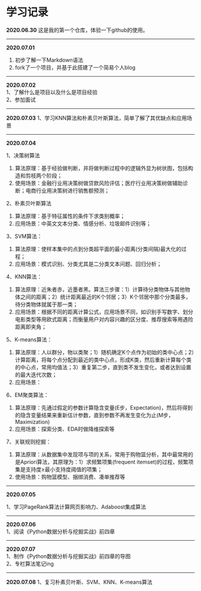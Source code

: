 # 学习记录
**2020.06.30**
这是我的第一个仓库，体验一下github的使用。
***
**2020.07.01**
1. 初步了解一下Markdown语法
2. fork了一个项目，并基于此搭建了一个简易个人blog
***
**2020.07.02**  
1、了解什么是项目以及什么是项目经验  
2、参加面试
***
**2020.07.03**
1、学习KNN算法和朴素贝叶斯算法，简单了解了其优缺点和应用场景
***
**2020.07.04**  

1、决策树算法  
  1. 算法原理：基于经验做判断，并将做判断过程中的逻辑外显为树状图，包括构造和剪枝两个阶段；
  2. 使用场景：金融行业用决策树做贷款风险评估；医疗行业用决策树做辅助诊断；电商行业用决策树进行销售额预测；
  
2、朴素贝叶斯算法  
  1. 算法原理：基于特征属性的条件下求类别概率；
  2. 应用场景：中英文文本分类、情感分析、垃圾邮件识别等；
  
3、SVM算法：  
  1. 算法原理：使样本集中的点到分类超平面的最小距离(分类间隔)最大化的过程；
  2. 应用场景：模式识别、分类尤其是二分类文本问题、回归分析；
  
4、KNN算法：  
  1. 算法原理：近朱者赤，近墨者黑。算法三步骤：1）计算待分类物体与其他物体之间的距离；2）统计距离最近的K个邻居；3）K个邻居中那个分类最多，待分类物体就属于那一类；
  2. 应用场景：根据不同的距离计算公式，应用场景不同，如识别手写数字、划分电影类型等用欧式距离；而衡量用户对内容兴趣的区分度、推荐搜索等用遇险距离即夹角；
  
5、K-means算法：  
  1. 算法原理：人以群分，物以类聚；1）随机确定K个点作为初始的类中心点；2）计算距离，将每个点分配到最近的类中心点，形成K类，然后重新计算每个类的中心点，常用均值法；3）重复第二步，直到类不发生变化，或者达到设置的最大迭代次数；
  2. 应用场景：
  
6、EM聚类算法：  
  1. 算法原理：先通过假定的参数计算隐含变量(E步，Expectation)，然后将得到的隐含变量结果来重新估计参数，直到参数不再发生变化为止(M步，Maximization)
  2. 应用场景：探索分类、EDA时做降维探索等
  
7、关联规则挖掘：  
  1. 算法原理：从数据集中发现项与项的关系，常用于购物篮分析，其中最常用的是Apriori算法，其原理为：1）求频繁项集(frequent itemset)的过程，频繁项集是支持度≥最小支持度阈值的项集；
  2. 使用场景：购物篮模型、捆绑消费、凑单推荐等
  
***
**2020.07.05**  

1、学习PageRank算法计算网页影响力、Adaboost集成算法

***
**2020.07.06**  
1、阅读《Python数据分析与挖掘实战》前四章
***
**2020.07.07**  
1、制作《Python数据分析与挖掘实战》前四章的导图  
2、专栏算法笔记ing
***
**2020.07.08**
1、复习朴素贝叶斯、SVM、KNN、K-means算法
